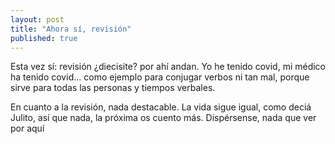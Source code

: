 ```yaml
---
layout: post
title: "Ahora sí, revisión"
published: true
---
```


Esta vez sí: revisión ¿diecisite? por ahí andan. Yo he tenido covid, mi médico ha tenido covid... como ejemplo para conjugar verbos ni tan mal, porque sirve para todas las personas y tiempos verbales.

En cuanto a la revisión, nada destacable. La vida sigue igual, como deciá Julito, así que nada, la próxima os cuento más. Dispérsense, nada que ver por aquí
